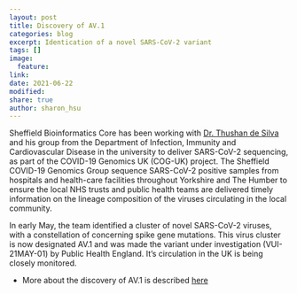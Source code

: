 ```yaml
---
layout: post
title: Discovery of AV.1
categories: blog
excerpt: Identication of a novel SARS-CoV-2 variant 
tags: []
image:
  feature:
link:
date: 2021-06-22
modified:
share: true
author: sharon_hsu
---
```



Sheffield Bioinformatics Core has been working with [Dr. Thushan de Silva](https://www.sheffield.ac.uk/medicine/people/iicd/thushan-de-silva) and his group from the Department of Infection, Immunity and Cardiovascular Disease in the university to deliver SARS-CoV-2 sequencing, as part of the COVID-19 Genomics UK (COG-UK) project. The Sheffield COVID-19 Genomics Group sequence SARS-CoV-2 positive samples from hospitals and health-care facilities throughout Yorkshire and The Humber to ensure the local NHS trusts and public health teams are delivered timely information on the lineage composition of the viruses circulating in the local community.

In early May, the team identified a cluster of novel SARS-CoV-2 viruses, with a constellation of concerning spike gene mutations. This virus cluster is now designated AV.1 and was made the variant under investigation (VUI-21MAY-01) by Public Health England. It’s circulation in the UK is being closely monitored. 

- More about the discovery of AV.1 is described [here](https://virological.org/t/detection-of-spike-mutations-d80g-t95i-g142d-144-n439k-e484k-p681h-i1130v-and-d1139h-in-b-1-1-482-lineage-av-1-samples-from-south-yorkshire-uk/699)
